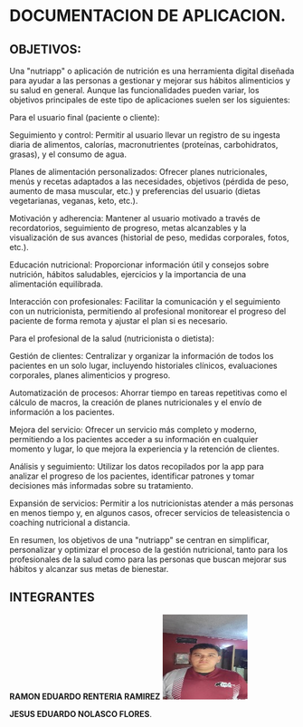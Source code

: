 # DOCUMENTACION DE APLICACION.
## OBJETIVOS:

Una "nutriapp" o aplicación de nutrición es una herramienta digital diseñada para ayudar a las personas a gestionar y mejorar sus hábitos alimenticios y su salud en general. Aunque las funcionalidades pueden variar, los objetivos principales de este tipo de aplicaciones suelen ser los siguientes:

Para el usuario final (paciente o cliente):

Seguimiento y control: Permitir al usuario llevar un registro de su ingesta diaria de alimentos, calorías, macronutrientes (proteínas, carbohidratos, grasas), y el consumo de agua.

Planes de alimentación personalizados: Ofrecer planes nutricionales, menús y recetas adaptados a las necesidades, objetivos (pérdida de peso, aumento de masa muscular, etc.) y preferencias del usuario (dietas vegetarianas, veganas, keto, etc.).

Motivación y adherencia: Mantener al usuario motivado a través de recordatorios, seguimiento de progreso, metas alcanzables y la visualización de sus avances (historial de peso, medidas corporales, fotos, etc.).

Educación nutricional: Proporcionar información útil y consejos sobre nutrición, hábitos saludables, ejercicios y la importancia de una alimentación equilibrada.

Interacción con profesionales: Facilitar la comunicación y el seguimiento con un nutricionista, permitiendo al profesional monitorear el progreso del paciente de forma remota y ajustar el plan si es necesario.

Para el profesional de la salud (nutricionista o dietista):

Gestión de clientes: Centralizar y organizar la información de todos los pacientes en un solo lugar, incluyendo historiales clínicos, evaluaciones corporales, planes alimenticios y progreso.

Automatización de procesos: Ahorrar tiempo en tareas repetitivas como el cálculo de macros, la creación de planes nutricionales y el envío de información a los pacientes.

Mejora del servicio: Ofrecer un servicio más completo y moderno, permitiendo a los pacientes acceder a su información en cualquier momento y lugar, lo que mejora la experiencia y la retención de clientes.

Análisis y seguimiento: Utilizar los datos recopilados por la app para analizar el progreso de los pacientes, identificar patrones y tomar decisiones más informadas sobre su tratamiento.

Expansión de servicios: Permitir a los nutricionistas atender a más personas en menos tiempo y, en algunos casos, ofrecer servicios de teleasistencia o coaching nutricional a distancia.

En resumen, los objetivos de una "nutriapp" se centran en simplificar, personalizar y optimizar el proceso de la gestión nutricional, tanto para los profesionales de la salud como para las personas que buscan mejorar sus hábitos y alcanzar sus metas de bienestar.



## INTEGRANTES
**RAMON EDUARDO RENTERIA RAMIREZ** ![Ramon Eduardo Renteria Foto](https://github.com/RamonRenteria1/mi-primerproyecto-prepa/blob/main/WhatsApp%20Image%202025-09-18%20at%209.52.13%20AM-convertido-a-150x150.jpeg?raw=true)

**JESUS EDUARDO NOLASCO FLORES**.

